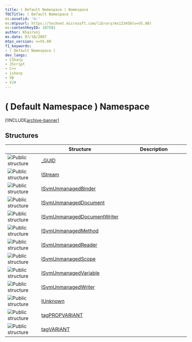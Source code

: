 ```yaml
---
title: ( Default Namespace ) Namespace
TOCTitle: ( Default Namespace )
ms:assetid: 'n:'
ms:mtpsurl: https://technet.microsoft.com/library/ms123458(v=VS.80)
ms:contentKeyID: 187581
author: Khairunj
ms.date: 07/18/2007
mtps_version: v=VS.80
f1_keywords:
- ( Default Namespace )
dev_langs:
- CSharp
- JScript
- C++
- jsharp
- VB
- VJ#
---
```


# ( Default Namespace ) Namespace


[!INCLUDE[archive-banner](includes/archive-banner.md)]

## Structures

<table style="width:118%;">
<colgroup>
<col style="width: 20%" />
<col style="width: 38%" />
<col style="width: 60%" />
</colgroup>
<thead>
<tr class="header">
<th> </th>
<th>Structure</th>
<th>Description</th>
</tr>
</thead>
<tbody>
<tr class="odd">
<td><img src="images/ms123458.pubstructure(en-US,VS.80).png" alt="Public structure" /></td>
<td><a href="https://technet.microsoft.com/library/thhfc76h(v=vs.80)">_GUID</a></td>
<td> </td>
</tr>
<tr class="even">
<td><img src="images/ms123458.pubstructure(en-US,VS.80).png" alt="Public structure" /></td>
<td><a href="https://technet.microsoft.com/library/z3zwxh87(v=vs.80)">IStream</a></td>
<td> </td>
</tr>
<tr class="odd">
<td><img src="images/ms123458.pubstructure(en-US,VS.80).png" alt="Public structure" /></td>
<td><a href="https://technet.microsoft.com/library/wwabh12h(v=vs.80)">ISymUnmanagedBinder</a></td>
<td> </td>
</tr>
<tr class="even">
<td><img src="images/ms123458.pubstructure(en-US,VS.80).png" alt="Public structure" /></td>
<td><a href="https://technet.microsoft.com/library/fsxwhbe5(v=vs.80)">ISymUnmanagedDocument</a></td>
<td> </td>
</tr>
<tr class="odd">
<td><img src="images/ms123458.pubstructure(en-US,VS.80).png" alt="Public structure" /></td>
<td><a href="https://technet.microsoft.com/library/hxt324ck(v=vs.80)">ISymUnmanagedDocumentWriter</a></td>
<td> </td>
</tr>
<tr class="even">
<td><img src="images/ms123458.pubstructure(en-US,VS.80).png" alt="Public structure" /></td>
<td><a href="https://technet.microsoft.com/library/a4431z1a(v=vs.80)">ISymUnmanagedMethod</a></td>
<td> </td>
</tr>
<tr class="odd">
<td><img src="images/ms123458.pubstructure(en-US,VS.80).png" alt="Public structure" /></td>
<td><a href="https://technet.microsoft.com/library/cc63a9b0(v=vs.80)">ISymUnmanagedReader</a></td>
<td> </td>
</tr>
<tr class="even">
<td><img src="images/ms123458.pubstructure(en-US,VS.80).png" alt="Public structure" /></td>
<td><a href="https://technet.microsoft.com/library/533z68cw(v=vs.80)">ISymUnmanagedScope</a></td>
<td> </td>
</tr>
<tr class="odd">
<td><img src="images/ms123458.pubstructure(en-US,VS.80).png" alt="Public structure" /></td>
<td><a href="https://technet.microsoft.com/library/34x78cad(v=vs.80)">ISymUnmanagedVariable</a></td>
<td> </td>
</tr>
<tr class="even">
<td><img src="images/ms123458.pubstructure(en-US,VS.80).png" alt="Public structure" /></td>
<td><a href="https://technet.microsoft.com/library/z3c86a07(v=vs.80)">ISymUnmanagedWriter</a></td>
<td> </td>
</tr>
<tr class="odd">
<td><img src="images/ms123458.pubstructure(en-US,VS.80).png" alt="Public structure" /></td>
<td><a href="https://technet.microsoft.com/library/94as6ehy(v=vs.80)">IUnknown</a></td>
<td> </td>
</tr>
<tr class="even">
<td><img src="images/ms123458.pubstructure(en-US,VS.80).png" alt="Public structure" /></td>
<td><a href="https://technet.microsoft.com/library/2se5c3kk(v=vs.80)">tagPROPVARIANT</a></td>
<td> </td>
</tr>
<tr class="odd">
<td><img src="images/ms123458.pubstructure(en-US,VS.80).png" alt="Public structure" /></td>
<td><a href="https://technet.microsoft.com/library/b1669t91(v=vs.80)">tagVARIANT</a></td>
<td> </td>
</tr>
</tbody>
</table>


